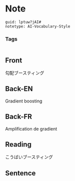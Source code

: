 # Note
```
guid: lptuw?jAI#
notetype: AI-Vocabulary-Style
```

### Tags
```
```

## Front
勾配ブースティング

## Back-EN
Gradient boosting

## Back-FR
Amplification de gradient

## Reading
こうばいブースティング

## Sentence

